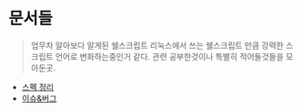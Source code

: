 # 문서들

>업무차 알아보다 알게된 쉘스크립트 리눅스에서 쓰는 쉘스크립트 만큼 강력한 스크립트 언어로 변화하는중인거 같다.
>관련 공부한것이나 특별히 적어둘것들을 모아둔곳.

- [스펙 정리](/Interpreter/PowerShell/SPEC.md)
- [이슈&버그](/Interpreter/PowerShell/ISSUE%26BUG.md)
